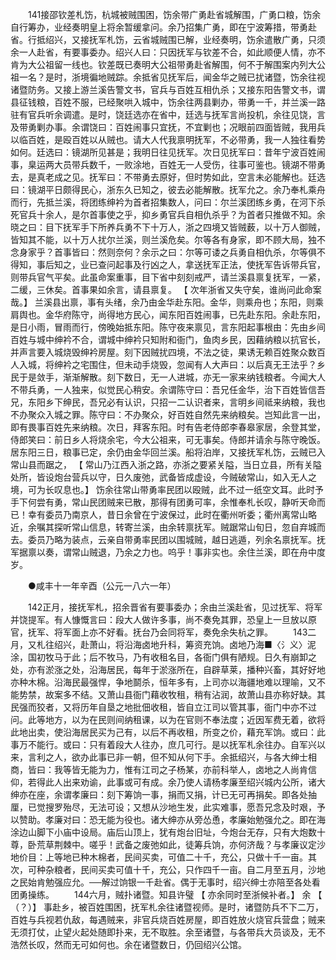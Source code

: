 <!-- { "loadSidebar": true } -->
　　141接邵钦差札饬，杭城被贼围困，饬余带广勇赴省城解围，广勇口粮，饬余自行筹办，业经奏明皇上将余暂缓拿问。余乃招集广勇，即在宁波筹措，带勇赴省。行抵绍兴，又接抚军札饬，云省城贼围已解，业经奏明，饬余遣散广勇，只须余一人赴省，有要事委办。绍兴人曰：只因抚军与钦差不合，如此顺便人情，亦不肯为大公祖留一线也。钦差既已奏明大公祖带勇赴省解围，何不于解围案内列大公祖一名？是时，浙境徧地贼踪。余抵省见抚军后，闻金华之贼已扰诸暨，饬余往视诸暨防务。又接上游兰溪告警文书，官兵与百姓互相仇杀；又接东阳告警文书，谓县征钱粮，百姓不服，已经聚哄入城中，饬余往两县剿办，带勇一千，并兰溪一路驻有官兵听余调遣。是时，饶廷选亦在省中，廷选与抚军言尚投机，余往见饶，言及带勇剿办事。余谓饶曰：百姓闹事只宜抚，不宜剿也；况眼前四面皆贼，我用兵以临百姓，是殴百姓以从贼也。请大人代我禀明抚军，不必带勇，我一人独往看势如何。廷选曰：镜湖所见甚是；我明日往见抚军。次日见抚军曰：昔年宁波百姓闹事，臬运两大员带兵数千，一败涂地，百姓无一人受伤，往事可鉴也。镜湖不带勇去，是真老成之见。抚军曰：不带勇去原好，但时势如此，空言未必能解也。廷选曰：镜湖平日颇得民心，浙东久已知之，彼去必能解散。抚军允之。余乃奉札乘舟而行，先抵兰溪，将团练绅衿为首者招集数人，问曰：尔兰溪团练乡勇，在河下杀死官兵十余人，是尔首事使之乎，抑乡勇官兵自相仇杀乎？为首者只推做不知。余晓之曰：目下抚军手下所养兵勇不下十万人，浙之四境又皆贼薮，以十万人御贼，皆知其不能，以十万人扰尔兰溪，则兰溪危矣。尔等各有身家，即不顾大局，独不念身家乎？首事皆曰：然则奈何？余示之曰：尔等可诿之兵勇自相仇杀，尔等俱不得知，事后知之，业已查问起事及行凶之人，拿送抚军正法，使抚军告诉带兵官，则带兵官气平矣。此虽命案重事，目下省中刻刻戒严，请兰溪县禀复抚军，一紧，二缓，三休矣。首事果如余言，请县禀复。 【 次年浙省又失守矣，谁尚问此命案哉。】 兰溪县出禀，事有头绪，余乃由金华赴东阳。金华，则乘舟也；东阳，则乘肩舆也。金华府陈守，尚得地方民心，闻东阳百姓闹事，已先赴东阳。余赴东阳，是日小雨，冒雨而行，傍晚始抵东阳。陈守夜来禀见，言东阳起事根由：先由乡间百姓与城中绅衿不合，谓城中绅衿只知附和衙门，鱼肉乡民，因藉纳粮以抗官长，并声言要入城烧毁绅衿房屋。刻下因贼扰四境，不法之徒，果诱无赖百姓聚众数百人入城，将绅衿之宅围住，但未动手烧毁，忽闻有人大声曰：以后真无王法乎？乡民于是敛手，渐渐解散。刻下数日，无一人进城，亦无一家来纳钱粮者。今闻大人不带兵勇，一人独来，似觉民心稍安。余谓陈守曰：吾兄任金华，治下百姓皆信吾兄，东阳乡下绅民，吾兄必有认识，只招一二认识者来，言明乡间祗来纳粮，我也不办聚众入城之罪。陈守曰：不办聚众，好百姓自然先来纳粮矣。岂知此言一出，即有畏事百姓先来纳粮。次日，拜客东阳。时有告老侍郎李春皋家居，余登其堂，侍郎笑曰：前日乡人将烧余宅，今大公祖来，可无事矣。侍郎并请余与陈守晚饭。居东阳三日，粮事已定，余仍由金华回兰溪。船将泊岸，又接抚军札饬，云贼已入常山县而踞之， 【 常山乃江西入浙之路，亦浙之要紧关隘，当日立县，所有关隘处所，皆设炮台营兵以守，日久废弛，武备皆成虚设，今贼破常山，如入无人之境，可为长叹息也。】 饬余往常山带勇率民团以殴贼，此不过一纸空文耳。此时予手下何尝有勇，常山民团贼来已散，那得有团勇可率，余惟奉札长叹，静听天命而已！幸有委员乃南京人，昔日余曾在宁波保过，此时在衢州听委；衢州离常山略近，余嘱其探听常山信息，转寄兰溪，由余转禀抚军。贼踞常山旬日，忽自弃城而去。委员乃略为装点，云亲自带勇率民团以围城贼，越日逃遁，列余名禀抚军。抚军据禀以奏，谓常山贼退，乃余之力也。呜乎！事非实也。余住兰溪，即在舟中度岁。 

　　●咸丰十一年辛酉（公元一八六一年） 

　　142正月，接抚军札，招余晋省有要事委办；余由兰溪赴省，见过抚军、将军并饶提军。有人慷慨言曰：段大人做许多事，尚不奏免其罪，恐皇上一旦放以原官，抚军、将军面上亦不好看。抚台乃会同将军，奏免余失杭之罪。 
　　143二月，又札往绍兴，赴萧山，将沿海卤地升科，筹资充饷。卤地乃海■〈氵义〉泥涂，国初牧马于此；后不牧马，乃有收租名目，各衙门俱有陋规。日久有崩卸之处，亦有淤涨之处，沿海居民，每年于淤涨所在，自辟草莱，播种兴畜，其好好地亦种木棉。沿海民最强悍，争地鬬杀，恒年多有，上司亦以海疆地难以理喻，又不能势禁，故案多不结。又萧山县衙门藉收牧租，稍有沾润，故萧山县亦称好缺。其民强而狡者，又将历年自垦之地批佃收租，皆自立江司以管其事，衙门中亦不过问。此等地方，以为在民则间纳租课，以为在官则不奉法度；近因军费无着，欲将此地出卖，使沿海居民买为己有，以后不再收租，所变之价，藉充军饷。或曰：此事万不能行。或曰：只有着段大人往办，庶几可行。是以抚军札余往办。自军兴以来，言利之人，欲办此事已非一朝，但不知从何下手。余抵绍兴，与各大绅士相商，皆曰：我等皆无能为力，惟有江司之子杨某，亦前科举人，卤地之人尚肯信仰，若得此人出来劝谕，此事或可有成。余乃使人请杨孝廉至绍兴城内公所，诸大绅亦在座，余谓孝廉曰：刻下筹饷一事，捐而又捐，计已无可再捐矣。即各处抽厘，已觉搜罗殆尽，无法可设；又想从沙地生发，此实难事，愿吾兄念及时艰，予以赞助。孝廉对曰：恐无能为役也。诸大绅亦从旁怂恿，孝廉始勉强允之。即在海涂边山脚下小庙中设局。庙后山顶上，犹有炮台旧址，今炮台无存，只有大炮数十尊，卧荒草荆棘中。嗟乎！武备之废弛如此，徒筹兵饷，亦何济哉？与孝廉议定沙地价目：上等地已种木棉者，民间买卖，可值二十千，充公，只做十千一亩。其次，可种杂粮者，民间买卖可值十千，充公，只作四千一亩。自二月至五月，沙地之民始肯勉强应允。──解过饷银一千赴省。偶于无事时，绍兴绅士亦陪至各处看团勇操练。 
　　144六月，贼扑诸暨。知县许璧 【 亦余同时至浙候补者。】 余 【 （？）】 事赴乡，被百姓围困，抚军札余往诸暨视师。是时，诸暨防兵不下二万，百姓与兵视若仇敌，每遇贼来，非官兵烧百姓房屋，即百姓放火烧官兵营盘；贼来无须打仗，止望火起处随即扑来，无不取胜。余至诸暨，与各带兵大员谈及，无不浩然长叹，然而无可如何也。余在诸暨数日，仍回绍兴公馆。 
